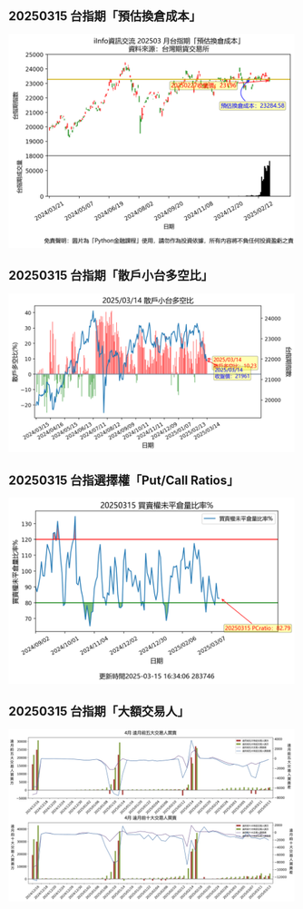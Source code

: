 ## 20250315 台指期「預估換倉成本」
![](images/txfcost.png)

## 20250315 台指期「散戶小台多空比」
![](images/bbiri.png)

## 20250315 台指選擇權「Put/Call Ratios」
![](images/pcratio.png)

## 20250315 台指期「大額交易人」
![](images/blocktrade.png)

